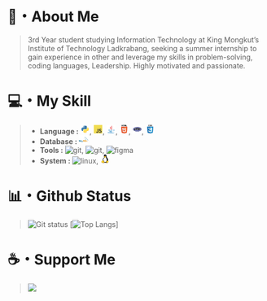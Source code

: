 # 👋・About Me
> 3rd Year student studying Information Technology at King Mongkut’s Institute of Technology Ladkrabang, seeking a summer internship to gain experience in other and leverage my skills in problem-solving, coding languages, Leadership. Highly motivated and passionate.


# 💻・My Skill
> - **Language :** <img class="ml-5 w-4 h-4" src="https://raw.githubusercontent.com/devicons/devicon/master/icons/python/python-original.svg" alt="python" width="4%" hight="4%">, <img class="ml-4 w-8 h-8 sm:w-10 sm:h-10" src="https://raw.githubusercontent.com/devicons/devicon/master/icons/javascript/javascript-original.svg" alt="javascript" width="4%" hight="4%">, <img class="ml-4 w-8 h-8 sm:w-10 sm:h-10" src="https://raw.githubusercontent.com/devicons/devicon/master/icons/java/java-original.svg" alt="java" width="4%" hight="4%">, <img class="ml-4 w-8 h-8 sm:w-10 sm:h-10" src="https://raw.githubusercontent.com/devicons/devicon/master/icons/html5/html5-original-wordmark.svg" alt="html5" width="4%" hight="4%">, <img class="ml-4 w-8 h-8 sm:w-10 sm:h-10" src="https://raw.githubusercontent.com/devicons/devicon/master/icons/php/php-original.svg" alt="php" width="4%" hight="4%">, <img class="ml-4 w-8 h-8 sm:w-10 sm:h-10" src="https://raw.githubusercontent.com/devicons/devicon/master/icons/css3/css3-original-wordmark.svg" alt="css3" width="4%" hight="4%">
> - **Database :** <img class="ml-4 w-8 h-8 sm:w-10 sm:h-10" src="https://raw.githubusercontent.com/devicons/devicon/master/icons/mysql/mysql-original-wordmark.svg" alt="mysql" width="4%" hight="4%">
> - **Tools :** <img class="ml-4 w-8 h-8 sm:w-10 sm:h-10" src="https://www.vectorlogo.zone/logos/git-scm/git-scm-icon.svg" alt="git" width="4%" hight="4%">, <img class="ml-4 w-8 h-8 sm:w-10 sm:h-10" src="https://img.icons8.com/?size=100&id=9OGIyU8hrxW5&format=png&color=000000" alt="git" width="4%" hight="4%">, <img class="ml-4 w-8 h-8 sm:w-10 sm:h-10" src="https://www.vectorlogo.zone/logos/figma/figma-icon.svg" alt="figma" width="4%" hight="4%">
> - **System :** <img class="ml-4 w-8 h-8 sm:w-10 sm:h-10" src="https://img.icons8.com/?size=100&id=M9BRw0RJZXKi&format=png&color=000000" alt="linux" width="4%" hight="4%">, <img class="ml-4 w-8 h-8 sm:w-10 sm:h-10" src="https://raw.githubusercontent.com/devicons/devicon/master/icons/linux/linux-original.svg" alt="linux" width="4%" hight="4%">

# 📊・Github Status
> ![Git status](https://github-readme-stats.vercel.app/api?username=MadaMun)
> [![Top Langs](https://github-readme-stats.vercel.app/api/top-langs/?username=MadaMun)]

# ☕・Support Me
> <a href="https://buymeacoffee.com/madamun" target="_blank"><img src="https://camo.githubusercontent.com/cace41b0afc90c68d0207e2bd809ee121f9ff4f72ac032e8ced972aee7adbb23/68747470733a2f2f63646e2e6275796d6561636f666665652e636f6d2f627574746f6e732f76322f64656661756c742d79656c6c6f772e706e67" width="200" data-canonical-src="https://cdn.buymeacoffee.com/buttons/v2/default-yellow.png" style="max-width: 100%;">
